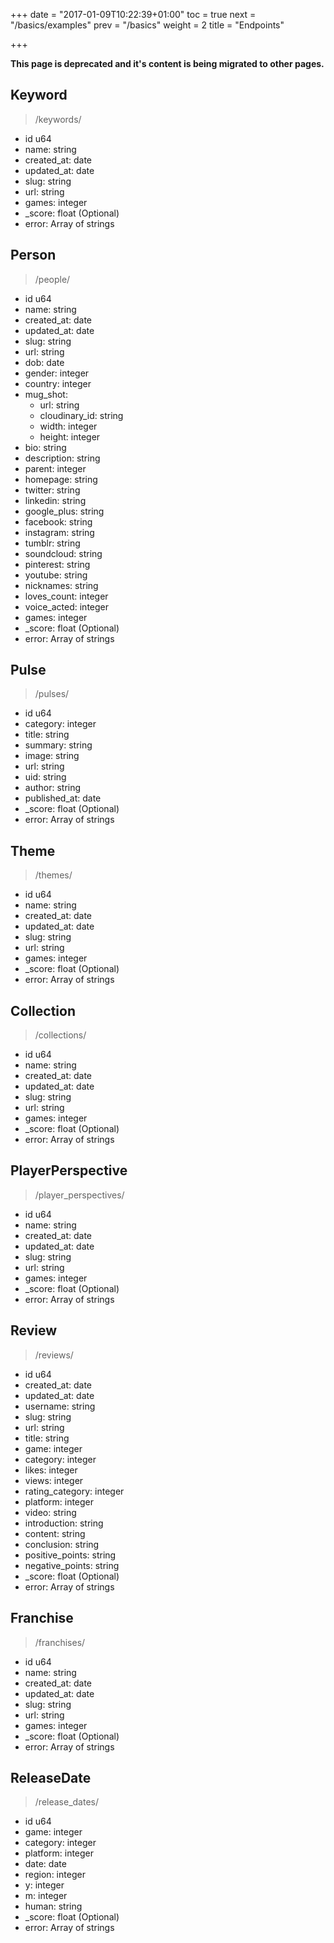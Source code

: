 +++
date = "2017-01-09T10:22:39+01:00"
toc = true
next = "/basics/examples"
prev = "/basics"
weight = 2
title = "Endpoints"

+++

**This page is deprecated and it's content is being migrated to other pages.**

## Keyword 

> /keywords/

* id u64
* name: string
* created_at: date
* updated_at: date
* slug: string
* url: string
* games: integer
* _score: float (Optional)
* error: Array of strings



## Person 

> /people/

* id u64
* name: string
* created_at: date
* updated_at: date
* slug: string
* url: string
* dob: date
* gender: integer
* country: integer
* mug_shot:
  * url: string
  * cloudinary_id: string
  * width: integer
  * height: integer
* bio: string
* description: string
* parent: integer
* homepage: string
* twitter: string
* linkedin: string
* google_plus: string
* facebook: string
* instagram: string
* tumblr: string
* soundcloud: string
* pinterest: string
* youtube: string
* nicknames: string
* loves_count: integer
* voice_acted: integer
* games: integer
* _score: float (Optional)
* error: Array of strings



## Pulse 

> /pulses/

* id u64
* category: integer
* title: string
* summary: string
* image: string
* url: string
* uid: string
* author: string
* published_at: date
* _score: float (Optional)
* error: Array of strings



## Theme 

> /themes/

* id u64
* name: string
* created_at: date
* updated_at: date
* slug: string
* url: string
* games: integer
* _score: float (Optional)
* error: Array of strings



## Collection 

> /collections/

* id u64
* name: string
* created_at: date
* updated_at: date
* slug: string
* url: string
* games: integer
* _score: float (Optional)
* error: Array of strings



## PlayerPerspective 

> /player_perspectives/

* id u64
* name: string
* created_at: date
* updated_at: date
* slug: string
* url: string
* games: integer
* _score: float (Optional)
* error: Array of strings



## Review 

> /reviews/

* id u64
* created_at: date
* updated_at: date
* username: string
* slug: string
* url: string
* title: string
* game: integer
* category: integer
* likes: integer
* views: integer
* rating_category: integer
* platform: integer
* video: string
* introduction: string
* content: string
* conclusion: string
* positive_points: string
* negative_points: string
* _score: float (Optional)
* error: Array of strings



## Franchise 

> /franchises/

* id u64
* name: string
* created_at: date
* updated_at: date
* slug: string
* url: string
* games: integer
* _score: float (Optional)
* error: Array of strings



## ReleaseDate 

> /release_dates/

* id u64
* game: integer
* category: integer
* platform: integer
* date: date
* region: integer
* y: integer
* m: integer
* human: string
* _score: float (Optional)
* error: Array of strings

